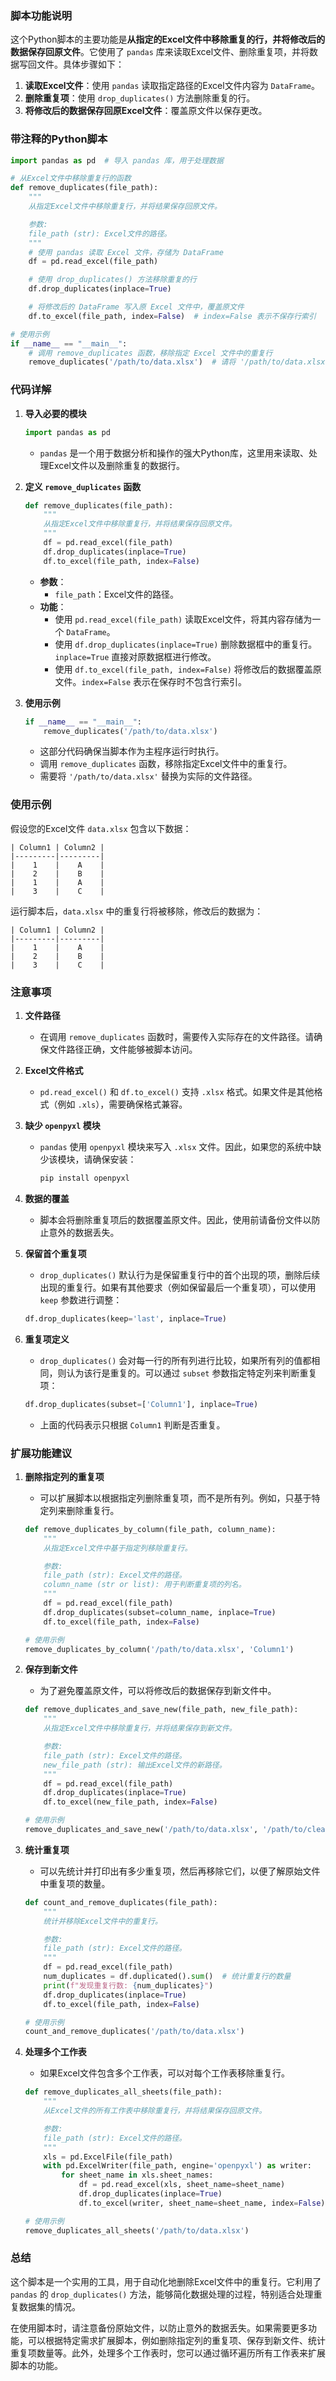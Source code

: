 ### **脚本功能说明**

这个Python脚本的主要功能是**从指定的Excel文件中移除重复的行，并将修改后的数据保存回原文件**。它使用了 `pandas` 库来读取Excel文件、删除重复项，并将数据写回文件。具体步骤如下：

1. **读取Excel文件**：使用 `pandas` 读取指定路径的Excel文件内容为 `DataFrame`。
2. **删除重复项**：使用 `drop_duplicates()` 方法删除重复的行。
3. **将修改后的数据保存回原Excel文件**：覆盖原文件以保存更改。

### **带注释的Python脚本**

```python
import pandas as pd  # 导入 pandas 库，用于处理数据

# 从Excel文件中移除重复行的函数
def remove_duplicates(file_path):
    """
    从指定Excel文件中移除重复行，并将结果保存回原文件。

    参数:
    file_path (str): Excel文件的路径。
    """
    # 使用 pandas 读取 Excel 文件，存储为 DataFrame
    df = pd.read_excel(file_path)

    # 使用 drop_duplicates() 方法移除重复的行
    df.drop_duplicates(inplace=True)

    # 将修改后的 DataFrame 写入原 Excel 文件中，覆盖原文件
    df.to_excel(file_path, index=False)  # index=False 表示不保存行索引

# 使用示例
if __name__ == "__main__":
    # 调用 remove_duplicates 函数，移除指定 Excel 文件中的重复行
    remove_duplicates('/path/to/data.xlsx')  # 请将 '/path/to/data.xlsx' 替换为实际文件路径
```

### **代码详解**

1. **导入必要的模块**
    ```python
    import pandas as pd
    ```
    - `pandas` 是一个用于数据分析和操作的强大Python库，这里用来读取、处理Excel文件以及删除重复的数据行。

2. **定义 `remove_duplicates` 函数**
    ```python
    def remove_duplicates(file_path):
        """
        从指定Excel文件中移除重复行，并将结果保存回原文件。
        """
        df = pd.read_excel(file_path)
        df.drop_duplicates(inplace=True)
        df.to_excel(file_path, index=False)
    ```
    - **参数**：
        - `file_path`：Excel文件的路径。
    - **功能**：
        - 使用 `pd.read_excel(file_path)` 读取Excel文件，将其内容存储为一个 `DataFrame`。
        - 使用 `df.drop_duplicates(inplace=True)` 删除数据框中的重复行。`inplace=True` 直接对原数据框进行修改。
        - 使用 `df.to_excel(file_path, index=False)` 将修改后的数据覆盖原文件。`index=False` 表示在保存时不包含行索引。

3. **使用示例**
    ```python
    if __name__ == "__main__":
        remove_duplicates('/path/to/data.xlsx')
    ```
    - 这部分代码确保当脚本作为主程序运行时执行。
    - 调用 `remove_duplicates` 函数，移除指定Excel文件中的重复行。
    - 需要将 `'/path/to/data.xlsx'` 替换为实际的文件路径。

### **使用示例**

假设您的Excel文件 `data.xlsx` 包含以下数据：

```
| Column1 | Column2 |
|---------|---------|
|    1    |    A    |
|    2    |    B    |
|    1    |    A    |
|    3    |    C    |
```

运行脚本后，`data.xlsx` 中的重复行将被移除，修改后的数据为：

```
| Column1 | Column2 |
|---------|---------|
|    1    |    A    |
|    2    |    B    |
|    3    |    C    |
```

### **注意事项**

1. **文件路径**
    - 在调用 `remove_duplicates` 函数时，需要传入实际存在的文件路径。请确保文件路径正确，文件能够被脚本访问。

2. **Excel文件格式**
    - `pd.read_excel()` 和 `df.to_excel()` 支持 `.xlsx` 格式。如果文件是其他格式（例如 `.xls`），需要确保格式兼容。

3. **缺少 `openpyxl` 模块**
    - `pandas` 使用 `openpyxl` 模块来写入 `.xlsx` 文件。因此，如果您的系统中缺少该模块，请确保安装：
      ```bash
      pip install openpyxl
      ```

4. **数据的覆盖**
    - 脚本会将删除重复项后的数据覆盖原文件。因此，使用前请备份文件以防止意外的数据丢失。

5. **保留首个重复项**
    - `drop_duplicates()` 默认行为是保留重复行中的首个出现的项，删除后续出现的重复行。如果有其他要求（例如保留最后一个重复项），可以使用 `keep` 参数进行调整：
    ```python
    df.drop_duplicates(keep='last', inplace=True)
    ```

6. **重复项定义**
    - `drop_duplicates()` 会对每一行的所有列进行比较，如果所有列的值都相同，则认为该行是重复的。可以通过 `subset` 参数指定特定列来判断重复项：
    ```python
    df.drop_duplicates(subset=['Column1'], inplace=True)
    ```
    - 上面的代码表示只根据 `Column1` 判断是否重复。

### **扩展功能建议**

1. **删除指定列的重复项**
    - 可以扩展脚本以根据指定列删除重复项，而不是所有列。例如，只基于特定列来删除重复行。
    ```python
    def remove_duplicates_by_column(file_path, column_name):
        """
        从指定Excel文件中基于指定列移除重复行。

        参数:
        file_path (str): Excel文件的路径。
        column_name (str or list): 用于判断重复项的列名。
        """
        df = pd.read_excel(file_path)
        df.drop_duplicates(subset=column_name, inplace=True)
        df.to_excel(file_path, index=False)
    
    # 使用示例
    remove_duplicates_by_column('/path/to/data.xlsx', 'Column1')
    ```

2. **保存到新文件**
    - 为了避免覆盖原文件，可以将修改后的数据保存到新文件中。
    ```python
    def remove_duplicates_and_save_new(file_path, new_file_path):
        """
        从指定Excel文件中移除重复行，并将结果保存到新文件。

        参数:
        file_path (str): Excel文件的路径。
        new_file_path (str): 输出Excel文件的新路径。
        """
        df = pd.read_excel(file_path)
        df.drop_duplicates(inplace=True)
        df.to_excel(new_file_path, index=False)
    
    # 使用示例
    remove_duplicates_and_save_new('/path/to/data.xlsx', '/path/to/cleaned_data.xlsx')
    ```

3. **统计重复项**
    - 可以先统计并打印出有多少重复项，然后再移除它们，以便了解原始文件中重复项的数量。
    ```python
    def count_and_remove_duplicates(file_path):
        """
        统计并移除Excel文件中的重复行。

        参数:
        file_path (str): Excel文件的路径。
        """
        df = pd.read_excel(file_path)
        num_duplicates = df.duplicated().sum()  # 统计重复行的数量
        print(f"发现重复行数: {num_duplicates}")
        df.drop_duplicates(inplace=True)
        df.to_excel(file_path, index=False)
    
    # 使用示例
    count_and_remove_duplicates('/path/to/data.xlsx')
    ```

4. **处理多个工作表**
    - 如果Excel文件包含多个工作表，可以对每个工作表移除重复行。
    ```python
    def remove_duplicates_all_sheets(file_path):
        """
        从Excel文件的所有工作表中移除重复行，并将结果保存回原文件。

        参数:
        file_path (str): Excel文件的路径。
        """
        xls = pd.ExcelFile(file_path)
        with pd.ExcelWriter(file_path, engine='openpyxl') as writer:
            for sheet_name in xls.sheet_names:
                df = pd.read_excel(xls, sheet_name=sheet_name)
                df.drop_duplicates(inplace=True)
                df.to_excel(writer, sheet_name=sheet_name, index=False)
    
    # 使用示例
    remove_duplicates_all_sheets('/path/to/data.xlsx')
    ```

### **总结**

这个脚本是一个实用的工具，用于自动化地删除Excel文件中的重复行。它利用了 `pandas` 的 `drop_duplicates()` 方法，能够简化数据处理的过程，特别适合处理重复数据集的情况。

在使用脚本时，请注意备份原始文件，以防止意外的数据丢失。如果需要更多功能，可以根据特定需求扩展脚本，例如删除指定列的重复项、保存到新文件、统计重复项数量等。此外，处理多个工作表时，您可以通过循环遍历所有工作表来扩展脚本的功能。
